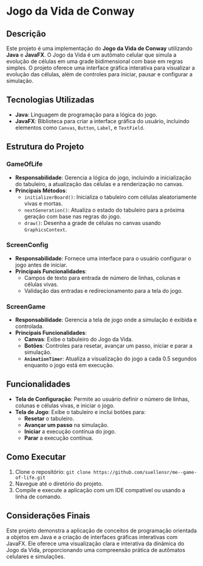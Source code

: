 # Jogo da Vida de Conway

## Descrição

Este projeto é uma implementação do **Jogo da Vida de Conway** utilizando **Java** e **JavaFX**. O Jogo da Vida é um autômato celular que simula a evolução de células em uma grade bidimensional com base em regras simples. O projeto oferece uma interface gráfica interativa para visualizar a evolução das células, além de controles para iniciar, pausar e configurar a simulação.

## Tecnologias Utilizadas

- **Java**: Linguagem de programação para a lógica do jogo.
- **JavaFX**: Biblioteca para criar a interface gráfica do usuário, incluindo elementos como `Canvas`, `Button`, `Label`, e `TextField`.

## Estrutura do Projeto

### GameOfLife

- **Responsabilidade**: Gerencia a lógica do jogo, incluindo a inicialização do tabuleiro, a atualização das células e a renderização no canvas.
- **Principais Métodos**:
  - `initializerBoard()`: Inicializa o tabuleiro com células aleatoriamente vivas e mortas.
  - `nextGeneration()`: Atualiza o estado do tabuleiro para a próxima geração com base nas regras do jogo.
  - `draw()`: Desenha a grade de células no canvas usando `GraphicsContext`.

### ScreenConfig

- **Responsabilidade**: Fornece uma interface para o usuário configurar o jogo antes de iniciar.
- **Principais Funcionalidades**:
  - Campos de texto para entrada de número de linhas, colunas e células vivas.
  - Validação das entradas e redirecionamento para a tela do jogo.

### ScreenGame

- **Responsabilidade**: Gerencia a tela de jogo onde a simulação é exibida e controlada.
- **Principais Funcionalidades**:
  - **Canvas**: Exibe o tabuleiro do Jogo da Vida.
  - **Botões**: Controles para resetar, avançar um passo, iniciar e parar a simulação.
  - **`AnimationTimer`**: Atualiza a visualização do jogo a cada 0.5 segundos enquanto o jogo está em execução.

## Funcionalidades

- **Tela de Configuração**: Permite ao usuário definir o número de linhas, colunas e células vivas, e iniciar o jogo.
- **Tela de Jogo**: Exibe o tabuleiro e inclui botões para:
  - **Resetar** o tabuleiro.
  - **Avançar um passo** na simulação.
  - **Iniciar** a execução contínua do jogo.
  - **Parar** a execução contínua.

## Como Executar

1. Clone o repositório: `git clone https://github.com/suellensr/me--game-of-life.git`
2. Navegue até o diretório do projeto.
3. Compile e execute a aplicação com um IDE compatível ou usando a linha de comando.

## Considerações Finais

Este projeto demonstra a aplicação de conceitos de programação orientada a objetos em Java e a criação de interfaces gráficas interativas com JavaFX. Ele oferece uma visualização clara e interativa da dinâmica do Jogo da Vida, proporcionando uma compreensão prática de autômatos celulares e simulações.


